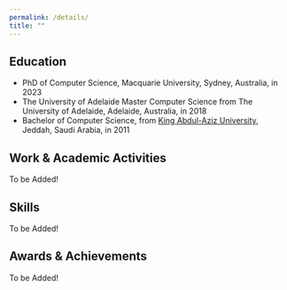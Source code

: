 ```yaml
---
permalink: /details/
title: ""
---
```

Education
-----------
- PhD of Computer Science, Macquarie University, Sydney, Australia, in 2023
- The University of Adelaide Master Computer Science from The University of Adelaide, Adelaide, Australia, in 2018
- Bachelor of Computer Science, from <a href="https://www.kau.edu.sa/home_english.aspx">King Abdul-Aziz University</a>, Jeddah, Saudi Arabia, in 2011

Work & Academic Activities
---------------
To be Added!

Skills
---------------
To be Added!

Awards & Achievements
---------------
To be Added!
